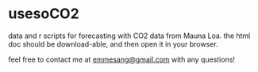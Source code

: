 # usesoCO2

data and r scripts for forecasting with CO2 data from Mauna Loa.
the html doc should be download-able, and then open it in your browser.

feel free to contact me at emmesang@gmail.com with any questions!

